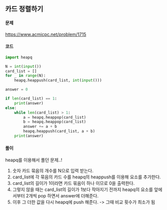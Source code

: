 ## 카드 정렬하기

#### 문제
https://www.acmicpc.net/problem/1715


#### 코드
```python
import heapq

N = int(input())
card_list = []
for _ in range(N):
    heapq.heappush(card_list, int(input()))

answer = 0

if len(card_list) == 1:
    print(answer)
else:
    while len(card_list) > 1:
        a = heapq.heappop(card_list)
        b = heapq.heappop(card_list)
        answer += a + b
        heapq.heappush(card_list, a + b)
    print(answer)
```

#### 풀이
heapq를 이용해서 풀던 문제..!

1. 숫자 카드 묶음의 개수를 N으로 입력 받는다.
2. card_list에 각 묶음의 카드 수를 heapq의 heappush를 이용해 요소를 추가한다.
3. card_list의 길이가 1이라면 카드 묶음이 하나 이므로 0을 출력한다.
4. 그렇지 않을 때는 card_list의 길이가 1보다 작아지기 전까지 heapq의 요소를 앞에서부터 2개씩 pop 하면서 answer에 더해준다.
5. 이후 그 더한 값을 다시 heapq에 push 해준다. -> 그때 비교 횟수가 최소가 됨
